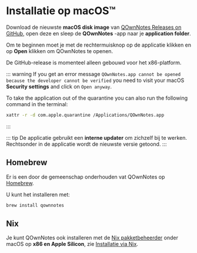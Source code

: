 # Installatie op macOS™

Download de nieuwste **macOS disk image** van [QOwnNotes Releases on GitHub](https://github.com/pbek/QOwnNotes/releases), open deze en sleep de **QOwnNotes** -app naar je **application folder**.

Om te beginnen moet je met de rechtermuisknop op de applicatie klikken en op **Open** klikken om QOwnNotes te openen.

De GitHub-release is momenteel alleen gebouwd voor het x86-platform.

::: warning
If you get an error message `QOwnNotes.app cannot be opened because the developer cannot be verified` you need to visit your macOS **Security settings** and click on `Open anyway`.

To take the application out of the quarantine you can also run the following command in the terminal:

```bash
xattr -r -d com.apple.quarantine /Applications/QOwnNotes.app
```
:::

::: tip
De applicatie gebruikt een **interne updater** om zichzelf bij te werken. Rechtsonder in de applicatie wordt de nieuwste versie getoond.
:::

## Homebrew

Er is een door de gemeenschap onderhouden vat QOwnNotes op [Homebrew](https://formulae.brew.sh/cask/qownnotes).

U kunt het installeren met:

```bash
brew install qownnotes
```

## Nix

Je kunt QOwnNotes ook installeren met de [Nix pakketbeheerder](https://wiki.nixos.org/wiki/Nix_package_manager) onder macOS op **x86 en Apple Silicon**, zie [Installatie via Nix](./nix.md).
